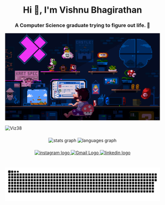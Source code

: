 <h1 align="center">Hi 👋, I'm Vishnu Bhagirathan</h1>
<h3 align="center">A Computer Science graduate trying to figure out life. 🤪</h3>

[![Master Head](https://github.com/Viz38/Viz38/blob/5e816a09d73d0b04287924879bf63da6a8eedf17/designer.gif)](https://viz38.github.io)

<p align="left"> <img src="https://komarev.com/ghpvc/?username=Viz38&label=Profile%20views&color=0e75b6&style=flat" alt="Viz38" /> </p>

###

<div align="center">
  <img src="https://github-readme-stats.vercel.app/api?username=Viz38&hide_title=false&hide_rank=false&show_icons=true&include_all_commits=true&count_private=true&disable_animations=false&theme=dracula&locale=en&hide_border=false" height="150" alt="stats graph" />
  <img src="https://github-readme-stats.vercel.app/api/top-langs?username=saneep-pp&locale=en&hide_title=false&layout=compact&card_width=320&langs_count=5&theme=dracula&hide_border=false" height="150" alt="languages graph" />
</div>

###

<div align="center">
  <a href="https://www.instagram.com/wish_new8" target="_blank">
    <img src="https://img.shields.io/static/v1?message=Instagram&logo=instagram&label=&color=E4405F&logoColor=white&labelColor=&style=for-the-badge" height="35" alt="instagram logo" />
  </a>
<a href="mailto:vishnub341@gmail.com">
  <img src="https://img.shields.io/static/v1?message=Gmail&logo=gmail&label=&color=D14836&logoColor=white&labelColor=&style=for-the-badge" alt="Gmail Logo" height="35" />
</a>
  </a>
  <a href="https://www.linkedin.com/in/wishnew8" target="_blank">
    <img src="https://img.shields.io/static/v1?message=LinkedIn&logo=linkedin&label=&color=0077B5&logoColor=white&labelColor=&style=for-the-badge" height="35" alt="linkedin logo" />
  </a>
</div>

###

<br clear="both">

<div align="center">
<a href=#><img src="contributions.svg"></a>
</div>
